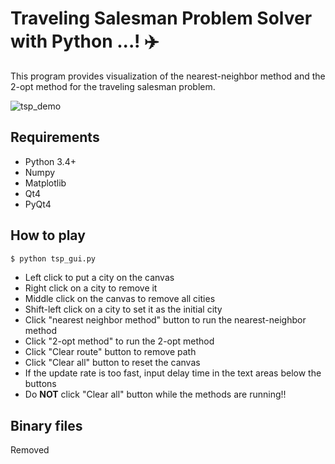 # Traveling Salesman Problem Solver with Python ...! ✈️ 

This program provides visualization of the nearest-neighbor method
and the 2-opt method for the traveling salesman problem.

![tsp_demo](https://cloud.githubusercontent.com/assets/13986116/12304399/ab845142-ba72-11e5-861e-6ff53fd4fb2e.gif)

## Requirements
- Python 3.4+
- Numpy
- Matplotlib
- Qt4
- PyQt4


## How to play

```bash
$ python tsp_gui.py
```

- Left click to put a city on the canvas
- Right click on a city to remove it
- Middle click on the canvas to remove all cities
- Shift-left click on a city to set it as the initial city
- Click "nearest neighbor method" button to run the nearest-neighbor method
- Click "2-opt method" to run the 2-opt method
- Click "Clear route" button to remove path
- Click "Clear all" button to reset the canvas
- If the update rate is too fast, input delay time
in the text areas below the buttons
- Do **NOT** click "Clear all" button while the methods are running!!


## Binary files

Removed
